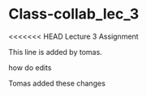 # Class-collab_lec_3
<<<<<<< HEAD
Lecture 3 Assignment

This line is added by tomas.

how do edits 

Tomas added these changes